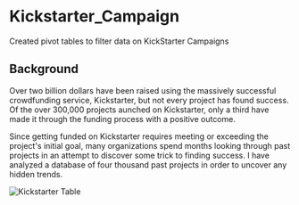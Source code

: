 # Kickstarter_Campaign
Created pivot tables to filter data on KickStarter Campaigns

## Background

Over two billion dollars have been raised using the massively successful crowdfunding service, Kickstarter, but not every project has found success. Of the over 300,000 projects aunched on Kickstarter, only a third have made it through the funding process with a positive outcome.

Since getting funded on Kickstarter requires meeting or exceeding the project's initial goal, many organizations spend months looking through past projects in an attempt to discover some trick to finding success. I have analyzed a database of four thousand past projects in order to uncover any hidden trends.

![Kickstarter Table](FullTable.PNG)
